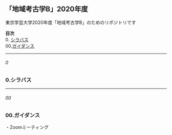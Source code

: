 ## 「地域考古学B」2020年度
東京学芸大学2020年度「地域考古学B」のためのリポジトリです

**目次**    
0. [シラバス](#0)    
00.[ガイダンス](#00)    
***
###### 0
### 0.シラバス

***
###### 00
### 00.ガイダンス
・Zoomミーティング
